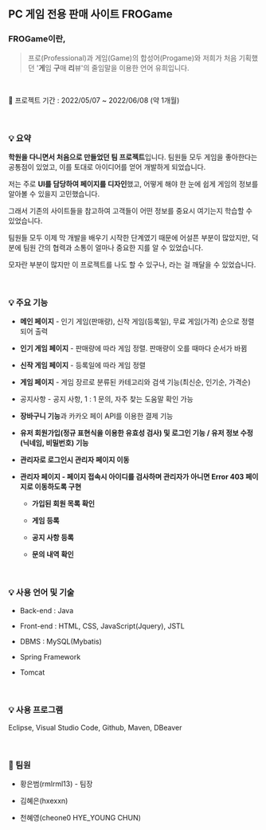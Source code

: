 ## PC 게임 전용 판매 사이트 FROGame

### FROGame이란, 
> 프로(Professional)과 게임(Game)의 합성어(Progame)와 저희가 처음 기획했던 '**게**임 **구**매 **리**뷰'의 줄임말을 이용한 언어 유희입니다.

<br/>

:round_pushpin: 프로젝트 기간 : 2022/05/07 ~ 2022/06/08 (약 1개월)

<br/>

### :bulb: 요약

**학원을 다니면서 처음으로 만들었던 팀 프로젝트**입니다. 팀원들 모두 게임을 좋아한다는 공통점이 있었고, 이를 토대로 아이디어를 얻어 개발하게 되었습니다. 

저는 주로 **UI를 담당하여 페이지를 디자인**했고, 어떻게 해야 한 눈에 쉽게 게임의 정보를 알아볼 수 있을지 고민했습니다.
  
  그래서 기존의 사이트들을 참고하여 고객들이 어떤 정보를 중요시 여기는지 학습할 수 있었습니다.  
  
  팀원들 모두 이제 막 개발을 배우기 시작한 단계였기 때문에 어설픈 부분이 많았지만, 덕분에 팀원 간의 협력과 소통이 얼마나 중요한 지를 알 수 있었습니다.  
  
  모자란 부분이 많지만 이 프로젝트를 나도 할 수 있구나, 라는 걸 깨달을 수 있었습니다.
  
 <br/>

### :bulb: 주요 기능  
* **메인 페이지** - 인기 게임(판매량), 신작 게임(등록일), 무료 게임(가격) 순으로 정렬되어 출력  

* **인기 게임 페이지** - 판매량에 따라 게임 정렬. 판매량이 오를 때마다 순서가 바뀜  

* **신작 게임 페이지** - 등록일에 따라 게임 정렬  

* **게임 페이지** - 게임 장르로 분류된 카테고리와 검색 기능(최신순, 인기순, 가격순)  

* 공지사항 - 공지 사항, 1 : 1 문의, 자주 찾는 도움말 확인 가능  

* **장바구니 기능**과 카카오 페이 API를 이용한 결제 기능  

* **유저 회원가입(정규 표현식을 이용한 유효성 검사) 및 로그인 기능 / 유저 정보 수정(닉네임, 비밀번호) 기능**

* **관리자로 로그인시 관리자 페이지 이동**  

* **관리자 페이지 - 페이지 접속시 아이디를 검사하며 관리자가 아니면 Error 403 페이지로 이동하도록 구현**
  * **가입된 회원 목록 확인**  
  
  * **게임 등록**  
  
  * **공지 사항 등록**  
  
  * **문의 내역 확인**  
  
  
 <br/>

### :bulb: 사용 언어 및 기술  

* Back-end : Java 

* Front-end : HTML, CSS, JavaScript(Jquery), JSTL  

* DBMS : MySQL(Mybatis)  

* Spring Framework 

* Tomcat
  
  
 <br/>

### :bulb: 사용 프로그램 

Eclipse, Visual Studio Code, Github, Maven, DBeaver


<br/>

### :runner: 팀원  

* 황은범(rmlrml13) - 팀장  

* 김혜은(hxexxn) 

* 천혜영(cheone0 HYE_YOUNG CHUN)  



